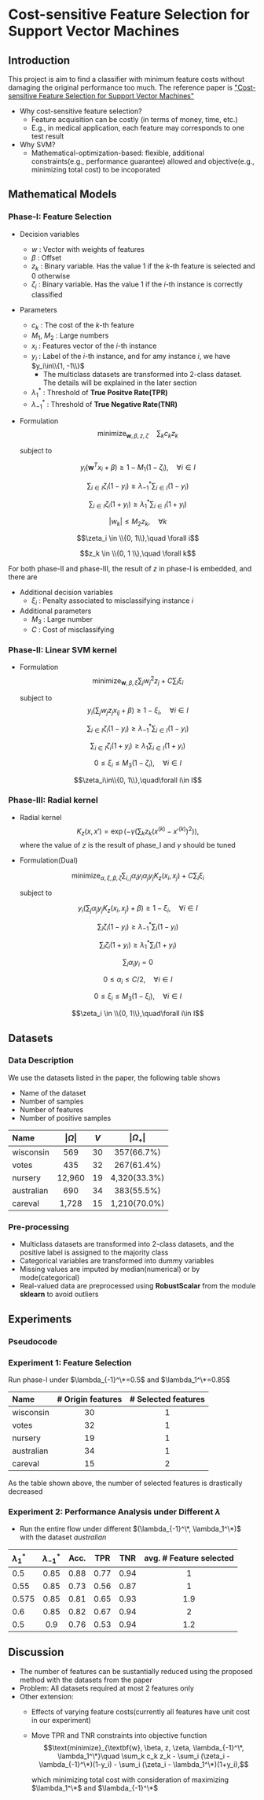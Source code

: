 # Cost-sensitive Feature Selection for Support Vector Machines

## Introduction
This project is aim to find a classifier with minimum feature costs without damaging the original performance too much. 
The reference paper is ["Cost-sensitive Feature Selection for Support Vector Machines"](<https://www.sciencedirect.com/science/article/pii/S0305054818300741> "Title")

- Why cost-sensitive feature selection?
    - Feature acquisition can be costly (in terms of money, time, etc.)
    - E.g., in medical application, each feature may corresponds to one test result
- Why SVM?
    - Mathematical-optimization-based: flexible, additional constraints(e.g., performance guarantee) allowed and objective(e.g., minimizing total cost) to be incoporated
## Mathematical Models
### Phase-I: Feature Selection
- Decision variables
  - $w$ : Vector with weights of features
  - $\beta$ : Offset
  - $z_k$ : Binary variable. Has the value 1 if the $k$-th feature is selected and 0 otherwise
  - $\zeta_i$ : Binary variable. Has the value 1 if the $i$-th instance is correctly classified
- Parameters
  - $c_k$ : The cost of the $k$-th feature
  - $M_1$, $M_2$ : Large numbers
  - $x_i$ : Features vector of the $i$-th instance
  - $y_i$ : Label of the $i$-th instance, and for amy instance $i$, we have $y_i\in\\{1, -1\\}$
    - The multiclass datasets are transformed into 2-class dataset. The details will be explained in the later section
  - $\lambda_1^*$ : Threshold of **True Positve Rate(TPR)**
  - $\lambda_{-1}^*$ : Threshold of **True Negative Rate(TNR)**
- Formulation <br/>
  $$\text{minimize}_{\textbf{w}, \beta, z, \zeta}\quad \sum_k c_k z_k$$
    
  subject to <br/>
  
  $$y_i(\textbf{w}^T x_i + \beta) \ge 1 - M_1(1-\zeta_i), \quad\forall i \in I$$
  
  $$\sum_{i\in I}\zeta_i(1-y_i) \ge \lambda_{-1}^*\sum_{i\in I}(1-y_i)$$

  $$\sum_{i\in I}\zeta_i(1+y_i) \ge \lambda_1^*\sum_{i\in I}(1+y_i)$$

  $$|w_k| \le M_2 z_k, \quad \forall k$$

  $$\zeta_i \in \\{0, 1\\},\quad \forall i$$

  $$z_k \in \\{0, 1 \\},\quad \forall k$$

For both phase-II and phase-III, the result of $z$ in phase-I is embedded, and there are 
- Additional decision variables
  - $\xi_i$ : Penalty associated to misclassifying instance $i$
- Additional parameters
  - $M_3$ : Large number
  - $C$ : Cost of misclassifying

### Phase-II: Linear SVM kernel
- Formulation <br/>
  $$\text{minimize}_{\textbf{w},\beta,\xi}\sum_j w_j^2z_j + C \sum_i\xi_i$$

  subject to <br/>
  $$y_i\left(\sum_j w_jz_jx_{ij} + \beta\right) \ge 1 - \xi_i, \quad \forall i\in I$$

  $$\sum_{i\in I}\zeta_i(1-y_i)\ge \lambda_{-1}^*\sum_{i\in I}(1-y_i)$$

  $$\sum_{i\in I}\zeta_i(1+y_i)\ge \lambda_1\sum_{i\in I}(1+y_i)$$
  
  $$0\le \xi_i\le M_3(1-\zeta_i),\quad \forall i\in I$$

  $$\zeta_i\in\\{0, 1\\},\quad\forall i\in I$$



### Phase-III: Radial kernel
- Radial kernel
    $$K_z(x, x')=\exp\left(-\gamma\left(\sum_k z_k(x^{(k)}-x'^{(k)})^2\right)\right),$$
    where the value of $z$ is the result of phase_I and $\gamma$ should be tuned
- Formulation(Dual)<br/>
    
    $$\text{minimize}_ {\alpha,\xi,\beta,\zeta} \sum_{i, j}\alpha_i y_i\alpha_j y_j K_z(x_i, x_j)+C\sum_i\xi_i$$
      
    subject to

    $$y_i\left(\sum_j\alpha_j y_j K_z(x_i, x_j)+\beta\right)\ge 1 -\xi_i,\quad\forall i\in I$$

    $$\sum_i\zeta_i(1-y_i) \ge \lambda_{-1}^*\sum_i(1-y_i)$$

    $$\sum_i\zeta_i(1+y_i) \ge \lambda_1^*\sum_i(1+y_i)$$ 

    $$\sum_i \alpha_i y_i = 0$$

    $$0\le \alpha_i\le C/2, \quad\forall i\in I$$

    $$0\le \xi_i \le M_3(1-\xi_i), \quad\forall i\in I$$

    $$\zeta_i \in \\{0, 1\\},\quad\forall i\in I$$
## Datasets 
### Data Description
We use the datasets listed in the paper, the following table shows
- Name of the dataset
- Number of samples
- Number of features
- Number of positive samples
 
| Name        | $\|\Omega\|$ | $V$     | $\|\Omega_+\|$ |
| :---        | :----:       | :---:   | :---:          |
| wisconsin   | 569          | 30      |  357(66.7%)    |
| votes       | 435          | 32      |  267(61.4%)    |
| nursery     | 12,960       | 19      |  4,320(33.3%)  |
| australian  | 690          | 34      |  383(55.5%)    |
| careval     | 1,728        | 15      |  1,210(70.0%)  |
 
### Pre-processing
- Multiclass datasets are transformed into 2-class datasets, and the positive label is assigned to the majority class
- Categorical variables are transformed into dummy variables
- Missing values are imputed by median(numerical) or by mode(categorical)
- Real-valued data are preprocessed using **RobustScalar** from the module **sklearn** to avoid outliers

## Experiments
### Pseudocode

### Experiment 1: Feature Selection
Run phase-I under $\lambda_{-1}^\*=0.5$ and $\lambda_1^\*=0.85$ <br/>

| Name       | # Origin features | # Selected features |
| :---       | :---: | :---: |
| wisconsin  | 30 | 1 |
| votes      | 32 | 1 |
| nursery    | 19 | 1 |
| australian | 34 | 1 |
| careval    | 15 | 2 |

As the table shown above, the number of selected features is drastically decreased

### Experiment 2: Performance Analysis under Different $\lambda$
- Run the entire flow under different $(\lambda_{-1}^\*, \lambda_1^\*)$ with the dataset *australian* 

| $\lambda_1^*$ | $\lambda_{-1}^*$ | Acc.  | TPR   | TNR   | avg. # Feature selected |
| :---          | :---:            | :---: | :---: | :---: | :---:                   |
| 0.5           | 0.85             | 0.88  | 0.77  | 0.94  | 1                       |
| 0.55          | 0.85             | 0.73  | 0.56  | 0.87  | 1                       |
| 0.575         | 0.85             | 0.81  | 0.65  | 0.93  | 1.9                     | 
| 0.6           | 0.85             | 0.82  | 0.67  | 0.94  | 2                       |
| 0.5           | 0.9              | 0.76  | 0.53  | 0.94  | 1.2                     |

## Discussion
- The number of features can be sustantially reduced using the proposed method with the datasets from the paper
- Problem: All datasets required at most 2 features only
- Other extension:
  - Effects of varying feature costs(currently all features have unit cost in our experiment)
  - Move TPR and TNR constraints into  objective function 
    $$\text{minimize}_{\textbf{w}, \beta, z, \zeta, \lambda_{-1}^\*, \lambda_1^\*}\quad \sum_k c_k z_k - \sum_i (\zeta_i - \lambda_{-1}^\*)(1-y_i) - \sum_i (\zeta_i - \lambda_1^\*)(1+y_i),$$
    
    which minimizing total cost with consideration of maximizing $\lambda_1^\*$ and $\lambda_{-1}^\*$
